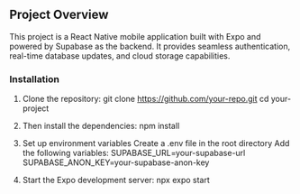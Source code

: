 ## Project Overview
This project is a React Native mobile application built with Expo and powered by Supabase as the backend. It provides seamless authentication, real-time database updates, and cloud storage capabilities.

### Installation
1. Clone the repository:
  git clone https://github.com/your-repo.git
  cd your-project

2. Then install the dependencies:
  npm install

3. Set up environment variables
Create a .env file in the root directory
Add the following variables:
  SUPABASE_URL=your-supabase-url
  SUPABASE_ANON_KEY=your-supabase-anon-key

4. Start the Expo development server:
  npx expo start



